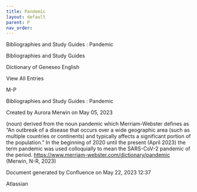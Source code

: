 ```yaml
---
title: Pandemic
layout: default
parent: P
nav_order:
---
```


Bibliographies and Study Guides : Pandemic

Bibliographies and Study Guides

Dictionary of Geneseo English

View All Entries

M-P

Bibliographies and Study Guides : Pandemic

Created by  Aurora Merwin on May 05, 2023

(noun) derived from the noun pandemic which Merriam-Webster defines as “An outbreak of a disease that occurs over a wide geographic area (such as multiple countries or continents) and typically affects a significant portion of the population.” In the beginning of 2020 until the present (April 2023) the term pandemic was used colloquially to mean the SARS-CoV-2 pandemic of the period. https://www.merriam-webster.com/dictionary/pandemic (Merwin, N-R, 2023)

Document generated by Confluence on May 22, 2023 12:37

Atlassian
